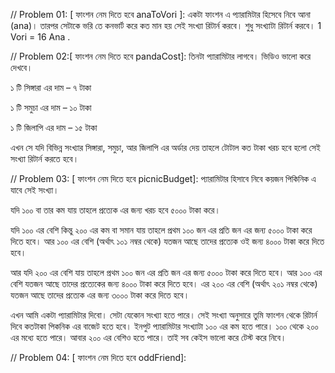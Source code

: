 // Problem 01: [ ফাংশন নেম দিতে হবে anaToVori ]: একটা ফাংশন এ প্যারামিটার হিসেবে নিবে আনা (ana)। তারপর সেটাকে ভরি তে কনভার্ট করে কত মান হয় সেই সংখ্যা রিটার্ন করবে। শুধু সংখ্যাটা রিটার্ন করবে। 1 Vori = 16 Ana .

// Problem 02:[ ফাংশন নেম দিতে হবে pandaCost]: তিনটা প্যারামিটার লাগবে। ভিডিও ভালো করে দেখবে।

১ টি সিঙ্গারা এর দাম – ৭ টাকা

১ টি সমুচা এর দাম – ১০ টাকা

১ টি জিলাপি এর দাম – ১৫ টাকা

এখন সে যদি বিভিন্ন সংখ্যার সিঙ্গারা, সমুচা, আর জিলাপি এর অর্ডার দেয় তাহলে টোটাল কত টাকা খরচ হবে হলো সেই সংখ্যা রিটার্ন করতে হবে।

// Problem 03: [ ফাংশন নেম দিতে হবে picnicBudget]: প্যারামিটার হিসাবে নিবে কয়জন পিকিনিক এ যাবে সেই সংখ্যা।

যদি ১০০ বা তার কম যায় তাহলে প্রত্যেক এর জন্য খরচ হবে ৫০০০ টাকা করে।

যদি ১০০ এর বেশি কিন্তু ২০০ এর কম বা সমান যায় তাহলে প্রথম ১০০ জন এর প্রতি জন এর জন্য ৫০০০ টাকা করে দিতে হবে। আর ১০০ এর বেশি (অর্থাৎ ১০১ নম্বর থেকে) যতজন আছে তাদের প্রত্যেক ওই জন্য ৪০০০ টাকা করে দিতে হবে।

আর যদি ২০০ এর বেশি যায় তাহলে প্রথম ১০০ জন এর প্রতি জন এর জন্য ৫০০০ টাকা করে দিতে হবে। আর ১০০ এর বেশি যতজন আছে তাদের প্রত্যেকের জন্য ৪০০০ টাকা করে দিতে হবে। এর ২০০ এর বেশি (অর্থাৎ ২০১ নম্বর থেকে) যতজন আছে তাদের প্রত্যেক এর জন্য ৩০০০ টাকা করে দিতে হবে।

এখন আমি একটা প্যারামিটার দিবো। সেটা যেকোন সংখ্যা হতে পারে। সেই সংখ্যা অনুসারে তুমি ফাংশন থেকে রিটার্ন দিবে কতটাকা পিকনিক এর বাজেট হতে হবে। ইনপুট প্যারামিটার সংখ্যাটা ১০০ এর কম হতে পারে। ১০০ থেকে ২০০ এর মধ্যে হতে পারে। আবার ২০০ এর বেশিও হতে পারে। তাই সব কেইস ভালো করে টেস্ট করে নিবে।

// Problem 04: [ ফাংশন নেম দিতে হবে oddFriend]:
